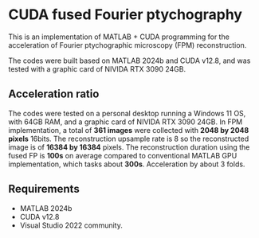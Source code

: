 # CUDA fused Fourier ptychography

This is an implementation of MATLAB + CUDA programming for the acceleration of Fourier ptychographic microscopy (FPM) reconstruction.

The codes were built based on MATLAB 2024b and CUDA v12.8, and was tested with a graphic card of NIVIDA RTX 3090 24GB.

## Acceleration ratio

The codes were tested on a personal desktop running a Windows 11 OS, with 64GB RAM, and a graphic card of NIVIDA RTX 3090 24GB. In FPM implementation, a total of **361 images** were collected with **2048 by 2048 pixels** 16bits. The reconstruction upsample rate is 8 so the reconstructed image is of **16384 by 16384** pixels. The reconstruction duration using the fused FP is **100s** on average compared to conventional MATLAB GPU implementation, which tasks about **300s**. Acceleration by about 3 folds.

## Requirements

* MATLAB 2024b
* CUDA v12.8
* Visual Studio 2022 community.
